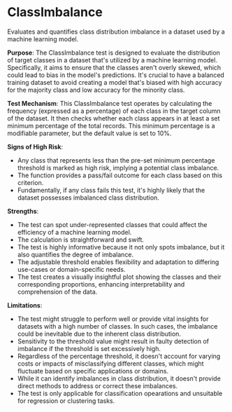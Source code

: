 # ClassImbalance

Evaluates and quantifies class distribution imbalance in a dataset used by a machine learning model.

**Purpose**: The ClassImbalance test is designed to evaluate the distribution of target classes in a dataset that's
utilized by a machine learning model. Specifically, it aims to ensure that the classes aren't overly skewed, which
could lead to bias in the model's predictions. It's crucial to have a balanced training dataset to avoid creating a
model that's biased with high accuracy for the majority class and low accuracy for the minority class.

**Test Mechanism**: This ClassImbalance test operates by calculating the frequency (expressed as a percentage) of
each class in the target column of the dataset. It then checks whether each class appears in at least a set minimum
percentage of the total records. This minimum percentage is a modifiable parameter, but the default value is set to
10%.

**Signs of High Risk**:

- Any class that represents less than the pre-set minimum percentage threshold is marked as high risk, implying a
potential class imbalance.
- The function provides a pass/fail outcome for each class based on this criterion.
- Fundamentally, if any class fails this test, it's highly likely that the dataset possesses imbalanced class
distribution.

**Strengths**:

- The test can spot under-represented classes that could affect the efficiency of a machine learning model.
- The calculation is straightforward and swift.
- The test is highly informative because it not only spots imbalance, but it also quantifies the degree of
imbalance.
- The adjustable threshold enables flexibility and adaptation to differing use-cases or domain-specific needs.
- The test creates a visually insightful plot showing the classes and their corresponding proportions, enhancing
interpretability and comprehension of the data.

**Limitations**:

- The test might struggle to perform well or provide vital insights for datasets with a high number of classes. In
such cases, the imbalance could be inevitable due to the inherent class distribution.
- Sensitivity to the threshold value might result in faulty detection of imbalance if the threshold is set
excessively high.
- Regardless of the percentage threshold, it doesn't account for varying costs or impacts of misclassifying
different classes, which might fluctuate based on specific applications or domains.
- While it can identify imbalances in class distribution, it doesn't provide direct methods to address or correct
these imbalances.
- The test is only applicable for classification opearations and unsuitable for regression or clustering tasks.